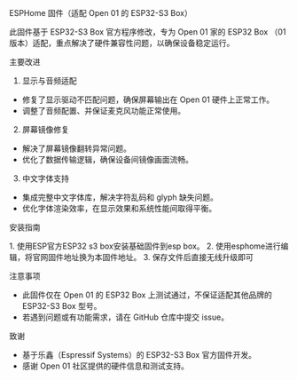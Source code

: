 ESPHome 固件（适配 Open 01 的 ESP32-S3 Box）
 
此固件基于 ESP32-S3 Box 官方程序修改，专为 Open 01 家的 ESP32 Box （01版本）适配，重点解决了硬件兼容性问题，以确保设备稳定运行。
 
主要改进
 
1. 显示与音频适配
 
- 修复了显示驱动不匹配问题，确保屏幕输出在 Open 01 硬件上正常工作。
- 调整了音频配置、并保证麦克风功能正常使用。
 
2. 屏幕镜像修复
 
- 解决了屏幕镜像翻转异常问题。
- 优化了数据传输逻辑，确保设备间镜像画面流畅。
 
3. 中文字体支持
 
- 集成完整中文字体库，解决字符乱码和 glyph 缺失问题。
- 优化字体渲染效率，在显示效果和系统性能间取得平衡。
 
安装指南
 
1. 使用ESP官方ESP32 s3 box安装基础固件到esp box。
2. 使用esphome进行编辑，将官网固件地址换为本固件地址。
3. 保存文件后直接无线升级即可
 
注意事项
 
- 此固件仅在 Open 01 的 ESP32 Box 上测试通过，不保证适配其他品牌的 ESP32-S3 Box 型号。
- 若遇到问题或有功能需求，请在 GitHub 仓库中提交 issue。
 
致谢
 
- 基于乐鑫（Espressif Systems）的 ESP32-S3 Box 官方固件开发。
- 感谢 Open 01 社区提供的硬件信息和测试支持。